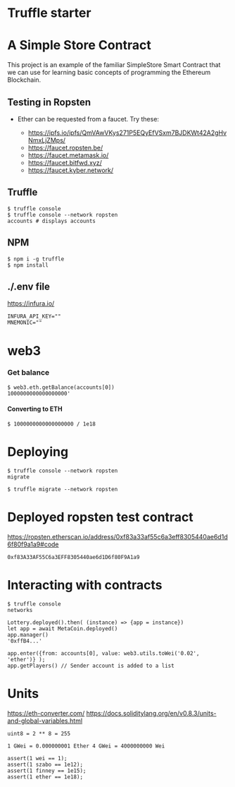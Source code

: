 # Truffle starter


# A Simple Store Contract

This project is an example of the familiar SimpleStore Smart Contract that we can use for learning basic concepts of programming the Ethereum Blockchain.

## Testing in Ropsten

* Ether can be requested from a faucet. Try these:

  - https://ipfs.io/ipfs/QmVAwVKys271P5EQyEfVSxm7BJDKWt42A2gHvNmxLjZMps/
  - https://faucet.ropsten.be/
  - https://faucet.metamask.io/
  - https://faucet.bitfwd.xyz/
  - https://faucet.kyber.network/

## Truffle
```
$ truffle console
$ truffle console --network ropsten
accounts # displays accounts
```

## NPM
```
$ npm i -g truffle  
$ npm install
```

## ./.env file

https://infura.io/ 
```
INFURA_API_KEY=""
MNEMONIC=""
```


# web3

### Get balance
```
$ web3.eth.getBalance(accounts[0]) 
1000000000000000000'
```

#### Converting to ETH
```
$ 1000000000000000000 / 1e18
```



 # Deploying
 ```
 $ truffle console --network ropsten
 migrate
 ```

```
$ truffle migrate --network ropsten
```

# Deployed ropsten test contract 

https://ropsten.etherscan.io/address/0xf83a33af55c6a3eff8305440ae6d1d6f80f9a1a9#code

`
0xf83A33AF55C6a3EFF8305440ae6d1D6f80F9A1a9
`

# Interacting with contracts
 ```
 $ truffle console 
 networks

Lottery.deployed().then( (instance) => {app = instance})
let app = await MetaCoin.deployed()
app.manager()
'0xffB4...'

app.enter({from: accounts[0], value: web3.utils.toWei('0.02', 'ether')} );
app.getPlayers() // Sender account is added to a list

 ```
# Units

https://eth-converter.com/
https://docs.soliditylang.org/en/v0.8.3/units-and-global-variables.html

`
uint8 = 2 ** 8 = 255
`

`
1 GWei = 0.000000001 Ether
4 GWei = 4000000000 Wei
`

```
assert(1 wei == 1);
assert(1 szabo == 1e12);
assert(1 finney == 1e15);
assert(1 ether == 1e18);
```
